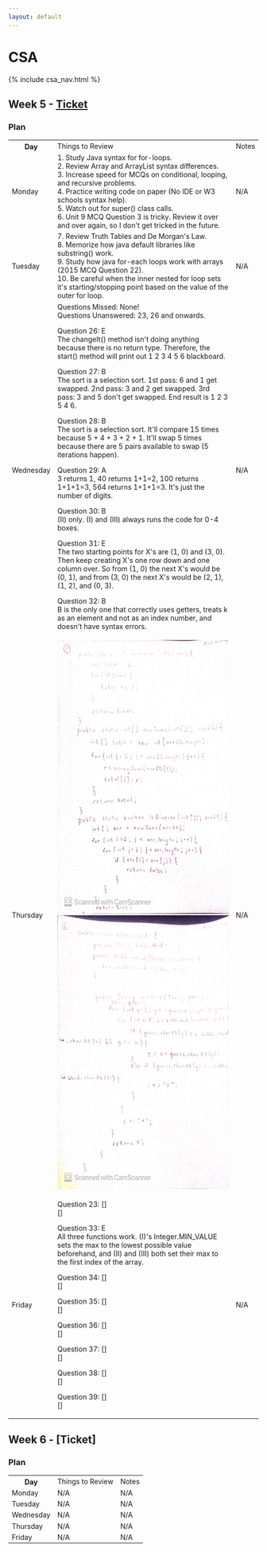 ```yaml
---
layout: default
---
```


# CSA

{% include csa_nav.html %}

## Week 5 - [Ticket](https://github.com/Archkitten/CS-AP-2/issues/15)

### Plan

<table>
    <tr>
        <th>Day</th>
        <td>Things to Review</td>
        <td>Notes</td>
    </tr>
    <tr>
        <td>Monday</td>
        <td>
            1. Study Java syntax for for-loops.
            <br>
            2. Review Array and ArrayList syntax differences.
            <br>
            3. Increase speed for MCQs on conditional, looping, and recursive problems.
            <br>
            4. Practice writing code on paper (No IDE or W3 schools syntax help).
            <br>
            5. Watch out for super() class calls.
            <br>
            6. Unit 9 MCQ Question 3 is tricky. Review it over and over again, so I don't get tricked in the future.
        </td>
        <td>N/A</td>
    </tr>
    <tr>
        <td>Tuesday</td>
        <td>
            7. Review Truth Tables and De Morgan's Law.
            <br>
            8. Memorize how java default libraries like substring() work.
            <br>
            9. Study how java for-each loops work with arrays (2015 MCQ Question 22).
            <br>
            10. Be careful when the inner nested for loop sets it's starting/stopping point based on the value of the outer for loop.
        </td>
        <td>N/A</td>
    </tr>
    <tr>
        <td>Wednesday</td>
        <td>
            Questions Missed: None!
            <br>
            Questions Unanswered: 23, 26 and onwards.
            <p>
                Question 26: E
                <br>
                The changeIt() method isn't doing anything because there is no return type. Therefore, the start() method will print out 1 2 3 4 5 6 blackboard.
            </p>
            <p>
                Question 27: B
                <br>
                The sort is a selection sort. 1st pass: 6 and 1 get swapped. 2nd pass: 3 and 2 get swapped. 3rd pass: 3 and 5 don't get swapped. End result is 1 2 3 5 4 6.
            </p>
            <p>
                Question 28: B
                <br>
                The sort is a selection sort. It'll compare 15 times because 5 + 4 + 3 + 2 + 1. It'll swap 5 times because there are 5 pairs available to swap (5 iterations happen).
            </p>
            <p>
                Question 29: A
                <br>
                3 returns 1, 40 returns 1+1=2, 100 returns 1+1+1=3, 564 returns 1+1+1=3. It's just the number of digits.
            </p>
            <p>
                Question 30: B
                <br>
                (II) only. (I) and (III) always runs the code for 0-4 boxes.
            </p>
            <p>
                Question 31: E
                <br>
                The two starting points for X's are (1, 0) and (3, 0). Then keep creating X's one row down and one column over. So from (1, 0) the next X's would be (0, 1), and from (3, 0) the next X's would be (2, 1), (1, 2), and (0, 3).
            </p>
            <p>
                Question 32: B
                <br>
                B is the only one that correctly uses getters, treats k as an element and not as an index number, and doesn't have syntax errors.
            </p>
        </td>
        <td>N/A</td>
    </tr>
    <tr>
        <td>Thursday</td>
        <td>
            <img src="../assets/images/Week_5_FRQ1.JPG" alt="Image Preview" width="425" height="550">
            <img src="../assets/images/Week_5_FRQ2.JPG" alt="Image Preview" width="425" height="550">
        </td>
        <td>N/A</td>
    </tr>
    <tr>
        <td>Friday</td>
        <td>
            <p>
                Question 23: []
                <br>
                []
            </p>
            <p>
                Question 33: E
                <br>
                All three functions work. (I)'s Integer.MIN_VALUE sets the max to the lowest possible value beforehand, and (II) and (III) both set their max to the first index of the array.
            </p>
            <p>
                Question 34: []
                <br>
                []
            </p>
            <p>
                Question 35: []
                <br>
                []
            </p>
            <p>
                Question 36: []
                <br>
                []
            </p>
            <p>
                Question 37: []
                <br>
                []
            </p>
            <p>
                Question 38: []
                <br>
                []
            </p>
            <p>
                Question 39: []
                <br>
                []
            </p>
        </td>
        <td>N/A</td>
    </tr>
</table>

## Week 6 - [Ticket]

### Plan

<table>
    <tr>
        <th>Day</th>
        <td>Things to Review</td>
        <td>Notes</td>
    </tr>
    <tr>
        <td>Monday</td>
        <td>
            N/A
        </td>
        <td>N/A</td>
    </tr>
    <tr>
        <td>Tuesday</td>
        <td>
            N/A
        </td>
        <td>N/A</td>
    </tr>
    <tr>
        <td>Wednesday</td>
        <td>
            N/A
        </td>
        <td>N/A</td>
    </tr>
    <tr>
        <td>Thursday</td>
        <td>
            N/A
        </td>
        <td>N/A</td>
    </tr>
    <tr>
        <td>Friday</td>
        <td>
            N/A
        </td>
        <td>N/A</td>
    </tr>
</table>
